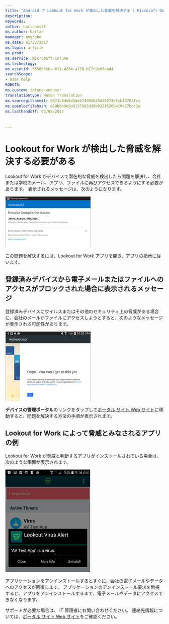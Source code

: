 ```yaml
---
title: "Android で Lookout for Work が検出した脅威を解決する | Microsoft Docs"
description: 
keywords: 
author: barlanmsft
ms.author: barlan
manager: angrobe
ms.date: 01/23/2017
ms.topic: article
ms.prod: 
ms.service: microsoft-intune
ms.technology: 
ms.assetid: 5656b3e6-e812-4264-a170-b17c9c03e4d4
searchScope:
- User help
ROBOTS: 
ms.custom: intune-enduser
translationtype: Human Translation
ms.sourcegitcommit: 6673c8de8d5deb74005b40a58274efcb10783fcc
ms.openlocfilehash: e60b049e9dd137993d38b822f6268419a27bdc2a
ms.lasthandoff: 03/08/2017


---
```


# <a name="you-need-to-resolve-a-threat-found-by-lookout-for-work"></a>Lookout for Work が検出した脅威を解決する必要がある

Lookout for Work がデバイスで潜在的な脅威を検出したら問題を解決し、会社または学校のメール、アプリ、ファイルに再びアクセスできるようにする必要があります。 表示されるメッセージは、次のようになります。

![Lookout for Work によるデバイス上の脅威の検出](./media/lookout-threat-found-android.png)

この問題を解決するには、Lookout for Work アプリを開き、アプリの指示に従います。

## <a name="what-you-might-see-if-your-enrolled-device-is-blocked-from-accessing-email-or-files"></a>登録済みデバイスから電子メールまたはファイルへのアクセスがブロックされた場合に表示されるメッセージ

登録済みデバイスにウイルスまたはその他のセキュリティ上の脅威がある場合に、会社のメールかファイルにアクセスしようとすると、次のようなメッセージが表示される可能性があります。

![ポータル サイト Web サイトへのリンク付きの Lookout for Work エラー メッセージ](./media/lookout-go-to-device-management-portal-android.png)

**デバイスの管理ポータル**のリンクをタップして[ポータル サイト Web サイト](http://portal.manage.microsoft.com)に移動すると、問題を解決する方法の手順が表示されます。

## <a name="example-of-an-app-that-lookout-for-work-sees-as-a-threat"></a>Lookout for Work によって脅威とみなされるアプリの例

Lookout for Work が脅威と判断するアプリがインストールされている場合は、次のような画面が表示されます。

![Lookout for Work のウイルス アラート メッセージの例](./media/lookout-virus-alert-android.png)

アプリケーションをアンインストールするとすぐに、会社の電子メールやデータへのアクセスが回復します。 アプリケーションのアンインストール要求を無視すると、アプリをアンインストールするまで、電子メールやデータにアクセスできなくなります。

サポートが必要な場合は、 IT 管理者にお問い合わせください。 連絡先情報については、[ポータル サイト Web サイト](http://portal.manage.microsoft.com)をご確認ください。

